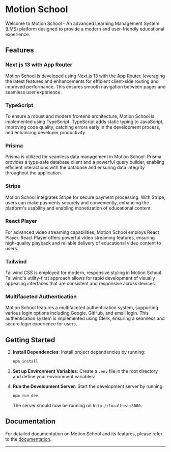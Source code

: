 

# Motion School

Welcome to Motion School - An advanced Learning Management System (LMS) platform designed to provide a modern and user-friendly educational experience.

## Features

### Next.js 13 with App Router

Motion School is developed using Next.js 13 with the App Router, leveraging the latest features and enhancements for efficient client-side routing and improved performance. This ensures smooth navigation between pages and seamless user experience.

### TypeScript

To ensure a robust and modern frontend architecture, Motion School is implemented using TypeScript. TypeScript adds static typing to JavaScript, improving code quality, catching errors early in the development process, and enhancing developer productivity.

### Prisma

Prisma is utilized for seamless data management in Motion School. Prisma provides a type-safe database client and a powerful query builder, enabling efficient interactions with the database and ensuring data integrity throughout the application.

### Stripe

Motion School integrates Stripe for secure payment processing. With Stripe, users can make payments securely and conveniently, enhancing the platform's usability and enabling monetization of educational content.

### React Player

For advanced video streaming capabilities, Motion School employs React Player. React Player offers powerful video streaming features, ensuring high-quality playback and reliable delivery of educational video content to users.

### Tailwind

Tailwind CSS is employed for modern, responsive styling in Motion School. Tailwind's utility-first approach allows for rapid development of visually appealing interfaces that are consistent and responsive across devices.

### Multifaceted Authentication

Motion School features a multifaceted authentication system, supporting various login options including Google, GitHub, and email login. This authentication system is implemented using Clerk, ensuring a seamless and secure login experience for users.

## Getting Started


2. **Install Dependencies**: Install project dependencies by running:

    ```bash
    npm install
    ```

3. **Set up Environment Variables**: Create a `.env` file in the root directory and define your environment variables:

 

4. **Run the Development Server**: Start the development server by running:

    ```bash
    npm run dev
    ```

    The server should now be running on `http://localhost:3000`.

## Documentation

For detailed documentation on Motion School and its features, please refer to the [documentation](./docs/).





---
